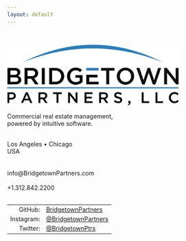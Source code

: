 ```yaml
---
layout: default
---
```

&nbsp;<br/>

<img src="/images/bridgetown_partners_logo.png" width="400" alt="Bridgetown Partners, LLC" title="Bridgetown Partners, LLC">

<p>
Commercial real estate management,<br/>
powered by intuitive software.<br/>
&nbsp;<br/>
</p>

<p>
Los Angeles &#8226; Chicago<br/>
USA<br/>
&nbsp;<br/>
&nbsp;<br/>
info@BridgetownPartners.com<br/>
&nbsp;<br/>
+1.312.842.2200<br/>
&nbsp;<br/>
<center>
<table>
<tr><td align="right">
GitHub:</td><td align="left"><a href="https://github.com/bridgetownpartners">BridgetownPartners</a><br/></td></tr>
<tr><td align="right">
Instagram:</td><td align="left"><a href="https://instagram.com/bridgetownpartners">@BridgetownPartners</a><br/></td></tr>
<tr><td align="right">
Twitter:</td><td align="left"><a href="https://twitter.com/BridgetownPtrs">@BridgetownPtrs</a><br/></td></tr>
</table>
</center>
</p>
